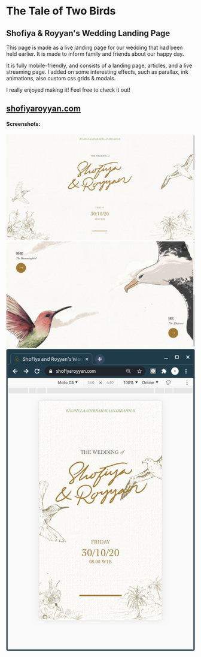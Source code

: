 # The Tale of Two Birds
## Shofiya & Royyan's Wedding Landing Page

This page is made as a live landing page for our wedding that had been held earlier.
It is made to inform family and friends about our happy day.

It is fully mobile-friendly, and consists of a landing page, articles, and a live streaming page.
I added on some interesting effects, such as parallax, ink animations, also custom css grids & modals.

I really enjoyed making it! Feel free to check it out!

## [shofiyaroyyan.com](https://shofiyaroyyan.com)

#### Screenshots:

![](img/readme-landingpage.png)
![](img/readme-thetale.png)
![](img/readme-landingpage-mobile.png)